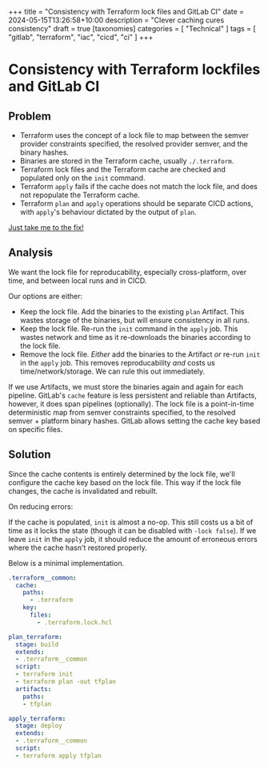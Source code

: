 +++
title = "Consistency with Terraform lock files and GitLab CI"
date = 2024-05-15T13:26:58+10:00
description = "Clever caching cures consistency"
draft = true
[taxonomies]
categories = [ "Technical" ]
tags = [ "gitlab", "terraform", "iac", "cicd", "ci" ]
+++

# Consistency with Terraform lockfiles and GitLab CI

## Problem

- Terraform uses the concept of a lock file to map between the semver provider constraints specified, the resolved provider semver, and the binary hashes.
- Binaries are stored in the Terraform cache, usually `./.terraform`.
- Terraform lock files and the Terraform cache are checked and populated only on the `init` command.
- Terraform `apply` fails if the cache does not match the lock file, and does not repopulate the Terraform cache.
- Terraform `plan` and `apply` operations should be separate CICD actions, with `apply`'s behaviour dictated by the output of `plan`.

[Just take me to the fix!](#solution)

## Analysis

We want the lock file for reproducability, especially cross-platform, over time, and between local runs and in CICD.

Our options are either:

- Keep the lock file.
  Add the binaries to the existing `plan` Artifact.
  This wastes storage of the binaries, but will ensure consistency in all runs.
- Keep the lock file.
  Re-run the `init` command in the `apply` job.
  This wastes network and time as it re-downloads the binaries according to the lock file.
- Remove the lock file.
  *Either* add the binaries to the Artifact *or* re-run `init` in the `apply` job.
  This removes reproducability _and_ costs us time/network/storage.
  We can rule this out immediately.

If we use Artifacts, we must store the binaries again and again for each pipeline.
GitLab's `cache` feature is less persistent and reliable than Artifacts, however, it does span pipelines (optionally).
The lock file is a point-in-time deterministic map from semver constraints specified, to the resolved semver + platform binary hashes.
GitLab allows setting the cache key based on specific files.

## Solution

Since the cache contents is entirely determined by the lock file, we'll configure the cache key based on the lock file.
This way if the lock file changes, the cache is invalidated and rebuilt.

On reducing errors:

If the cache is populated, `init` is almost a no-op.
This still costs us a bit of time as it locks the state (though it can be disabled with `-lock false`).
If we leave `init` in the `apply` job, it should reduce the amount of erroneous errors where the cache hasn't restored properly.

Below is a minimal implementation.

```yaml
.terraform__common:
  cache:
    paths:
      - .terraform
    key:
      files:
        - .terraform.lock.hcl

plan_terraform:
  stage: build
  extends:
  - .terraform__common
  script:
  - terraform init
  - terraform plan -out tfplan
  artifacts:
    paths:
    - tfplan

apply_terraform:
  stage: deploy
  extends:
  - .terraform__common
  script:
  - terraform apply tfplan
```
